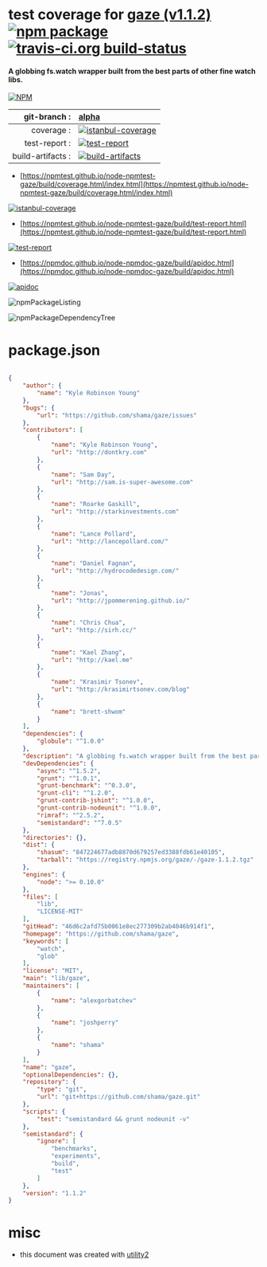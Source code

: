 # test coverage for  [gaze (v1.1.2)](https://github.com/shama/gaze)  [![npm package](https://img.shields.io/npm/v/npmtest-gaze.svg?style=flat-square)](https://www.npmjs.org/package/npmtest-gaze) [![travis-ci.org build-status](https://api.travis-ci.org/npmtest/node-npmtest-gaze.svg)](https://travis-ci.org/npmtest/node-npmtest-gaze)
#### A globbing fs.watch wrapper built from the best parts of other fine watch libs.

[![NPM](https://nodei.co/npm/gaze.png?downloads=true&downloadRank=true&stars=true)](https://www.npmjs.com/package/gaze)

| git-branch : | [alpha](https://github.com/npmtest/node-npmtest-gaze/tree/alpha)|
|--:|:--|
| coverage : | [![istanbul-coverage](https://npmtest.github.io/node-npmtest-gaze/build/coverage.badge.svg)](https://npmtest.github.io/node-npmtest-gaze/build/coverage.html/index.html)|
| test-report : | [![test-report](https://npmtest.github.io/node-npmtest-gaze/build/test-report.badge.svg)](https://npmtest.github.io/node-npmtest-gaze/build/test-report.html)|
| build-artifacts : | [![build-artifacts](https://npmtest.github.io/node-npmtest-gaze/glyphicons_144_folder_open.png)](https://github.com/npmtest/node-npmtest-gaze/tree/gh-pages/build)|

- [https://npmtest.github.io/node-npmtest-gaze/build/coverage.html/index.html](https://npmtest.github.io/node-npmtest-gaze/build/coverage.html/index.html)

[![istanbul-coverage](https://npmtest.github.io/node-npmtest-gaze/build/screenCapture.buildCi.browser.%252Ftmp%252Fbuild%252Fcoverage.lib.html.png)](https://npmtest.github.io/node-npmtest-gaze/build/coverage.html/index.html)

- [https://npmtest.github.io/node-npmtest-gaze/build/test-report.html](https://npmtest.github.io/node-npmtest-gaze/build/test-report.html)

[![test-report](https://npmtest.github.io/node-npmtest-gaze/build/screenCapture.buildCi.browser.%252Ftmp%252Fbuild%252Ftest-report.html.png)](https://npmtest.github.io/node-npmtest-gaze/build/test-report.html)

- [https://npmdoc.github.io/node-npmdoc-gaze/build/apidoc.html](https://npmdoc.github.io/node-npmdoc-gaze/build/apidoc.html)

[![apidoc](https://npmdoc.github.io/node-npmdoc-gaze/build/screenCapture.buildCi.browser.%252Ftmp%252Fbuild%252Fapidoc.html.png)](https://npmdoc.github.io/node-npmdoc-gaze/build/apidoc.html)

![npmPackageListing](https://npmtest.github.io/node-npmtest-gaze/build/screenCapture.npmPackageListing.svg)

![npmPackageDependencyTree](https://npmtest.github.io/node-npmtest-gaze/build/screenCapture.npmPackageDependencyTree.svg)



# package.json

```json

{
    "author": {
        "name": "Kyle Robinson Young"
    },
    "bugs": {
        "url": "https://github.com/shama/gaze/issues"
    },
    "contributors": [
        {
            "name": "Kyle Robinson Young",
            "url": "http://dontkry.com"
        },
        {
            "name": "Sam Day",
            "url": "http://sam.is-super-awesome.com"
        },
        {
            "name": "Roarke Gaskill",
            "url": "http://starkinvestments.com"
        },
        {
            "name": "Lance Pollard",
            "url": "http://lancepollard.com/"
        },
        {
            "name": "Daniel Fagnan",
            "url": "http://hydrocodedesign.com/"
        },
        {
            "name": "Jonas",
            "url": "http://jpommerening.github.io/"
        },
        {
            "name": "Chris Chua",
            "url": "http://sirh.cc/"
        },
        {
            "name": "Kael Zhang",
            "url": "http://kael.me"
        },
        {
            "name": "Krasimir Tsonev",
            "url": "http://krasimirtsonev.com/blog"
        },
        {
            "name": "brett-shwom"
        }
    ],
    "dependencies": {
        "globule": "^1.0.0"
    },
    "description": "A globbing fs.watch wrapper built from the best parts of other fine watch libs.",
    "devDependencies": {
        "async": "^1.5.2",
        "grunt": "^1.0.1",
        "grunt-benchmark": "^0.3.0",
        "grunt-cli": "^1.2.0",
        "grunt-contrib-jshint": "^1.0.0",
        "grunt-contrib-nodeunit": "^1.0.0",
        "rimraf": "^2.5.2",
        "semistandard": "^7.0.5"
    },
    "directories": {},
    "dist": {
        "shasum": "847224677adb8870d679257ed3388fdb61e40105",
        "tarball": "https://registry.npmjs.org/gaze/-/gaze-1.1.2.tgz"
    },
    "engines": {
        "node": ">= 0.10.0"
    },
    "files": [
        "lib",
        "LICENSE-MIT"
    ],
    "gitHead": "46d6c2afd75b0061e8ec277309b2ab4046b914f1",
    "homepage": "https://github.com/shama/gaze",
    "keywords": [
        "watch",
        "glob"
    ],
    "license": "MIT",
    "main": "lib/gaze",
    "maintainers": [
        {
            "name": "alexgorbatchev"
        },
        {
            "name": "joshperry"
        },
        {
            "name": "shama"
        }
    ],
    "name": "gaze",
    "optionalDependencies": {},
    "repository": {
        "type": "git",
        "url": "git+https://github.com/shama/gaze.git"
    },
    "scripts": {
        "test": "semistandard && grunt nodeunit -v"
    },
    "semistandard": {
        "ignore": [
            "benchmarks",
            "experiments",
            "build",
            "test"
        ]
    },
    "version": "1.1.2"
}
```



# misc
- this document was created with [utility2](https://github.com/kaizhu256/node-utility2)
